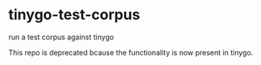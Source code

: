 # tinygo-test-corpus
run a test corpus against tinygo

This repo is deprecated bcause the functionality is now present in tinygo.
